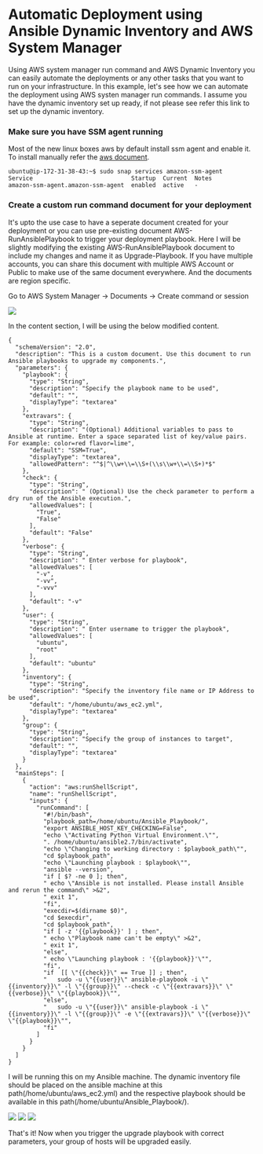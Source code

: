 # Automatic Deployment using Ansible Dynamic Inventory and AWS System Manager

Using AWS system manager run command and AWS Dynamic Inventory you can easily automate the deployments or any other tasks that you want to run on your infrastructure. In this example, let's see how we can automate the deployment using AWS systen manager run commands. I assume you have the dynamic inventory set up ready, if not please see refer this link to set up the dynamic inventory.

### Make sure you have SSM agent running

Most of the new linux boxes aws by default install ssm agent and enable it. To install manually refer the [aws document](https://docs.aws.amazon.com/systems-manager/latest/userguide/sysman-manual-agent-install.html).

```
ubuntu@ip-172-31-38-43:~$ sudo snap services amazon-ssm-agent
Service                            Startup  Current  Notes
amazon-ssm-agent.amazon-ssm-agent  enabled  active   -
```

### Create a custom run command document for your deployment

It's upto the use case to have a seperate document created for your deployment or you can use pre-existing document AWS-RunAnsiblePlaybook to trigger your deployment playbook. Here I will be slightly modifying the existing AWS-RunAnsiblePlaybook document to include my changes and name it as Upgrade-Playbook. If you have multiple accounts, you can share this document with multiple AWS Account or Public to make use of the same document everywhere. And the documents are region specific.

Go to AWS System Manager -> Documents -> Create command or session

![](ssm-create.jpg)

In the content section, I will be using the below modified content.

```
{
  "schemaVersion": "2.0",
  "description": "This is a custom document. Use this document to run Ansible playbooks to upgrade my components.",
  "parameters": {
    "playbook": {
      "type": "String",
      "description": "Specify the playbook name to be used",
      "default": "",
      "displayType": "textarea"
    },
    "extravars": {
      "type": "String",
      "description": "(Optional) Additional variables to pass to Ansible at runtime. Enter a space separated list of key/value pairs. For example: color=red flavor=lime",
      "default": "SSM=True",
      "displayType": "textarea",
      "allowedPattern": "^$|^\\w+\\=\\S+(\\s\\w+\\=\\S+)*$"
    },
    "check": {
      "type": "String",
      "description": " (Optional) Use the check parameter to perform a dry run of the Ansible execution.",
      "allowedValues": [
        "True",
        "False"
      ],
      "default": "False"
    },
    "verbose": {
      "type": "String",
      "description": " Enter verbose for playbook",
      "allowedValues": [
        "-v",
        "-vv",
        "-vvv"
      ],
      "default": "-v"
    },
    "user": {
      "type": "String",
      "description": " Enter username to trigger the playbook",
      "allowedValues": [
        "ubuntu",
        "root"
      ],
      "default": "ubuntu"
    },
    "inventory": {
      "type": "String",
      "description": "Specify the inventory file name or IP Address to be used",
      "default": "/home/ubuntu/aws_ec2.yml",
      "displayType": "textarea"
    },
    "group": {
      "type": "String",
      "description": "Specify the group of instances to target",
      "default": "",
      "displayType": "textarea"
    }
  },
  "mainSteps": [
    {
      "action": "aws:runShellScript",
      "name": "runShellScript",
      "inputs": {
        "runCommand": [
          "#!/bin/bash",
          "playbook_path=/home/ubuntu/Ansible_Playbook/",
          "export ANSIBLE_HOST_KEY_CHECKING=False",
          "echo \"Activating Python Virtual Environment.\"",
          ". /home/ubuntu/ansible2.7/bin/activate",
          "echo \"Changing to working directory : $playbook_path\"",
          "cd $playbook_path",
          "echo \"Launching playbook : $playbook\"",
          "ansible --version",
          "if [ $? -ne 0 ]; then",
          " echo \"Ansible is not installed. Please install Ansible and rerun the command\" >&2",
          " exit 1",
          "fi",
          "execdir=$(dirname $0)",
          "cd $execdir",
          "cd $playbook_path",
          "if [ -z '{{playbook}}' ] ; then",
          " echo \"Playbook name can't be empty\" >&2",
          " exit 1",
          "else",
          " echo \"Launching playbook : '{{playbook}}'\"",
          "fi",
          "if  [[ \"{{check}}\" == True ]] ; then",
          "   sudo -u \"{{user}}\" ansible-playbook -i \"{{inventory}}\" -l \"{{group}}\" --check -c \"{{extravars}}\" \"{{verbose}}\" \"{{playbook}}\"",
          "else",
          "   sudo -u \"{{user}}\" ansible-playbook -i \"{{inventory}}\" -l \"{{group}}\" -e \"{{extravars}}\" \"{{verbose}}\" \"{{playbook}}\"",
          "fi"
        ]
      }
    }
  ]
}
```

I will be running this on my Ansible machine. The dynamic inventory file should be placed on the ansible machine at this path(/home/ubuntu/aws_ec2.yml) and the respective playbook should be available in this path(/home/ubuntu/Ansible_Playbook/).

![](trigger_ssm.jpg)
![](trigger_ssm_1.jpg)
![](trigger_ssm_2.jpg)

That's it! Now when you trigger the upgrade playbook with correct parameters, your group of hosts will be upgraded easily.
